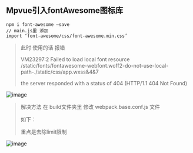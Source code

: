 ## Mpvue引入fontAwesome图标库

```
npm i font-awesome –save
// main.js里 添加 
import ‘font-awesome/css/font-awesome.min.css’
```



> 此时 使用的话 报错
>
> VM23297:2 Failed to load local font resource /static/fonts/fontawesome-webfont.woff2-do-not-use-local-path-./static/css/app.wxss&4&7
>
> the server responded with a status of 404 (HTTP/1.1 404 Not Found)



![image](https://cs-static-assets.oss-cn-beijing.aliyuncs.com/dumi_blog/29.png)



> 解决方法 在 build文件夹里 修改 webpack.base.conf.js 文件
>
> 如下：
>
> 重点是去除limit限制



![image](https://cs-static-assets.oss-cn-beijing.aliyuncs.com/dumi_blog/30.png)